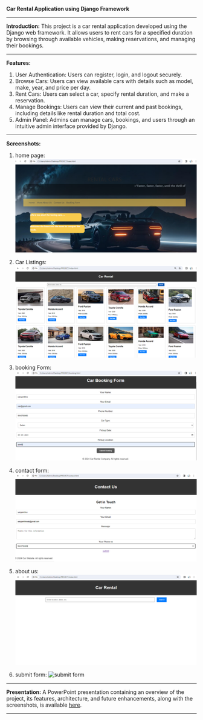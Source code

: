 **Car Rental Application using Django Framework**

---

**Introduction:**
This project is a car rental application developed using the Django web framework. It allows users to rent cars for a specified duration by browsing through available vehicles, making reservations, and managing their bookings.

---

**Features:**
1. User Authentication: Users can register, login, and logout securely.
2. Browse Cars: Users can view available cars with details such as model, make, year, and price per day.
3. Rent Cars: Users can select a car, specify rental duration, and make a reservation.
4. Manage Bookings: Users can view their current and past bookings, including details like rental duration and total cost.
5. Admin Panel: Admins can manage cars, bookings, and users through an intuitive admin interface provided by Django.

---
**Screenshots:**
1. home page:
   ![home page](SCREENSHOTS_output/home_main.png)

2. Car Listings:
   ![Car Listings](SCREENSHOTS_output/More_cars.png)

3. booking Form:
   ![booking form](SCREENSHOTS_output/Booking_form.png)

4. contact form:
   ![contact form](SCREENSHOTS_output/contact_form.png)

5. about us:
   ![about us](SCREENSHOTS_output/About_us.png)
6. submit form:
   ![submit form]()   
   

---

**Presentation:**
A PowerPoint presentation containing an overview of the project, its features, architecture, and future enhancements, along with the screenshots, is available [here](link_to_presentation).

---
